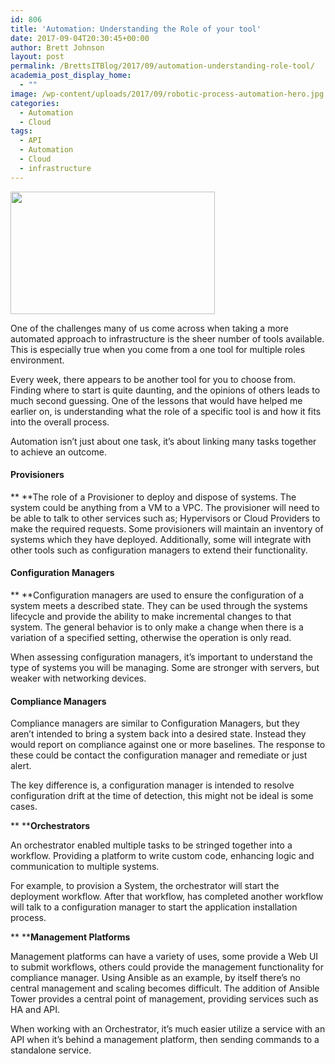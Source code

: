 ```yaml
---
id: 806
title: 'Automation: Understanding the Role of your tool'
date: 2017-09-04T20:30:45+00:00
author: Brett Johnson
layout: post
permalink: /BrettsITBlog/2017/09/automation-understanding-role-tool/
academia_post_display_home:
  - ""
image: /wp-content/uploads/2017/09/robotic-process-automation-hero.jpg
categories:
  - Automation
  - Cloud
tags:
  - API
  - Automation
  - Cloud
  - infrastructure
---
```



<img class="alignnone  wp-image-807" src="https://sdbrett.com/assets/images/2017/09/robotic-process-automation-hero-300x180.jpg" alt="" width="327" height="196" srcset="https://sdbrett.com/assets/images2017/09/robotic-process-automation-hero-300x180.jpg 300w, https://sdbrett.com/assets/images2017/09/robotic-process-automation-hero-260x156.jpg 260w, https://sdbrett.com/assets/images2017/09/robotic-process-automation-hero.jpg 600w" sizes="(max-width: 327px) 100vw, 327px" />

One of the challenges many of us come across when taking a more automated approach to infrastructure is the sheer number of tools available. This is especially true when you come from a one tool for multiple roles environment.

Every week, there appears to be another tool for you to choose from. Finding where to start is quite daunting, and the opinions of others leads to much second guessing. One of the lessons that would have helped me earlier on, is understanding what the role of a specific tool is and how it fits into the overall process.

Automation isn’t just about one task, it’s about linking many tasks together to achieve an outcome.

#### **Provisioners**

** **The role of a Provisioner to deploy and dispose of systems. The system could be anything from a VM to a VPC. The provisioner will need to be able to talk to other services such as; Hypervisors or Cloud Providers to make the required requests. Some provisioners will maintain an inventory of systems which they have deployed. Additionally, some will integrate with other tools such as configuration managers to extend their functionality.

#### **Configuration Managers**

** **Configuration managers are used to ensure the configuration of a system meets a described state. They can be used through the systems lifecycle and provide the ability to make incremental changes to that system. The general behavior is to only make a change when there is a variation of a specified setting, otherwise the operation is only read.

When assessing configuration managers, it’s important to understand the type of systems you will be managing. Some are stronger with servers, but weaker with networking devices.

#### **Compliance Managers**

Compliance managers are similar to Configuration Managers, but they aren’t intended to bring a system back into a desired state. Instead they would report on compliance against one or more baselines. The response to these could be contact the configuration manager and remediate or just alert.

The key difference is, a configuration manager is intended to resolve configuration drift at the time of detection, this might not be ideal is some cases.

** ****Orchestrators**

An orchestrator enabled multiple tasks to be stringed together into a workflow. Providing a platform to write custom code, enhancing logic and communication to multiple systems.

For example, to provision a System, the orchestrator will start the deployment workflow. After that workflow, has completed another workflow will talk to a configuration manager to start the application installation process.

** ****Management Platforms**

Management platforms can have a variety of uses, some provide a Web UI to submit workflows, others could provide the management functionality for compliance manager. Using Ansible as an example, by itself there’s no central management and scaling becomes difficult. The addition of Ansible Tower provides a central point of management, providing services such as HA and API.

When working with an Orchestrator, it’s much easier utilize a service with an API when it’s behind a management platform, then sending commands to a standalone service.